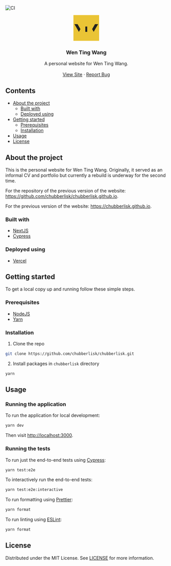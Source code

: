 ![CI](https://github.com/chubberlisk/website/workflows/CI/badge.svg)

<p align="center">
  <a href="https://github.com/chubberlisk/website">
    <img src="./public/images/icons/icon-512x512.png" alt="Logo" width="80" height="80">
  </a>

  <h3 align="center">Wen Ting Wang</h3>

  <p align="center">
    A personal website for Wen Ting Wang.
    <br />
    <br />
    <a href="https://wentingwang.co.uk">View Site</a>
    ·
    <a href="https://github.com/chubberlisk/website/issues">Report Bug</a>
  </p>
</p>

## Contents

- [About the project](#about-the-project)
  - [Built with](#built-with)
  - [Deployed using](#deployed-using)
- [Getting started](#getting-started)
  - [Prerequisites](#prerequisites)
  - [Installation](#installation)
- [Usage](#usage)
- [License](#license)

## About the project

This is the personal website for Wen Ting Wang. Originally, it served as an informal CV and portfolio but currently a rebuild is underway for the second time.

For the repository of the previous version of the website: https://github.com/chubberlisk/chubberlisk.github.io.

For the previous version of the website: <a href="https://chubberlisk.github.io">https://chubberlisk.github.io</a>.

### Built with

- [NextJS](https://nextjs.org/)
- [Cypress](https://www.cypress.io/)

### Deployed using

- [Vercel](https://vercel.com/)

## Getting started

To get a local copy up and running follow these simple steps.

### Prerequisites

- [NodeJS](https://nodejs.org/en/)
- [Yarn](https://yarnpkg.com/en/docs/getting-started)

### Installation

1. Clone the repo

```sh
git clone https://github.com/chubberlisk/chubberlisk.git
```

2. Install packages in `chubberlisk` directory

```sh
yarn
```

## Usage

### Running the application

To run the application for local development:

```sh
yarn dev
```

Then visit [http://localhost:3000](http://localhost:3000).

### Running the tests

To run just the end-to-end tests using [Cypress](https://www.cypress.io/):

```sh
yarn test:e2e
```

To interactively run the end-to-end tests:

```sh
yarn test:e2e:interactive
```

To run formatting using [Prettier](https://prettier.io/):

```sh
yarn format
```

To run linting using [ESLint](https://eslint.org/):

```sh
yarn format
```

## License

Distributed under the MIT License. See [LICENSE](/LICENSE) for more information.
